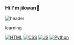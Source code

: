### Hi I'm jikwan👋

<!--
**jikwan0327/jikwan0327** is a ✨ _special_ ✨ repository because its `README.md` (this file) appears on your GitHub profile.

Here are some ideas to get you started:

- 🔭 I’m currently working on ...
- 🌱 I’m currently learning ...
- 👯 I’m looking to collaborate on ...
- 🤔 I’m looking for help with ...
- 💬 Ask me about ...
- 📫 How to reach me: ...
- 😄 Pronouns: ...
- ⚡ Fun fact: ...
-->
![header](https://capsule-render.vercel.app/api?type=waving&color=fdb2a2&height=300&section=header&text=jikwan0327%20&fontSize=70&fontColor=f7f5f5)

learning


[![HTML](https://img.shields.io/badge/HTML5-E34F26?style=flat-square&logo=HTML5&logoColor=auto)](github.com/jikwan0327/todolist)
[![CSS](https://img.shields.io/badge/CSS3-1572B6?style=flat-square&logo=CSS3&logoColor=auto)](github.com/jikwan0327/todolist)
[![JS](https://img.shields.io/badge/JavaScript-F7DF1E?style=flat-square&logo=JavaScript&logoColor=auto)](github.com/jikwan0327/todolist)
[![Python](https://img.shields.io/badge/Python-3776AB?style=flat-square&logo=Python&logoColor=auto)](github.com/jikwan0327/todolist)

